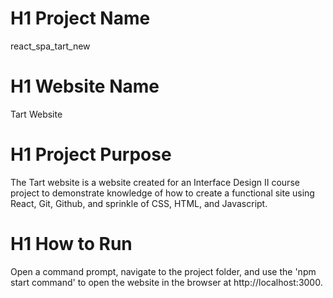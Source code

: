 # H1 **Project Name**
react_spa_tart_new

# H1 **Website Name**
Tart Website

# H1 **Project Purpose**
The Tart website is a website created for an Interface Design II course project to
demonstrate knowledge of how to create a functional site using React, Git, Github, and sprinkle of CSS,
HTML, and Javascript.

# H1 **How to Run**
Open a command prompt, navigate to the project folder, and use the 'npm start command' to open the website in
the browser at http://localhost:3000.

